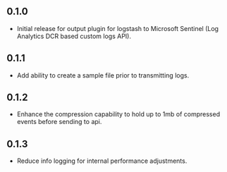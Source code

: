 ## 0.1.0

* Initial release for output plugin for logstash to Microsoft Sentinel (Log Analytics DCR based custom logs API).

## 0.1.1
* Add ability to create a sample file prior to transmitting logs.

## 0.1.2
* Enhance the compression capability to hold up to 1mb of compressed events before sending to api.

## 0.1.3
* Reduce info logging for internal performance adjustments.
